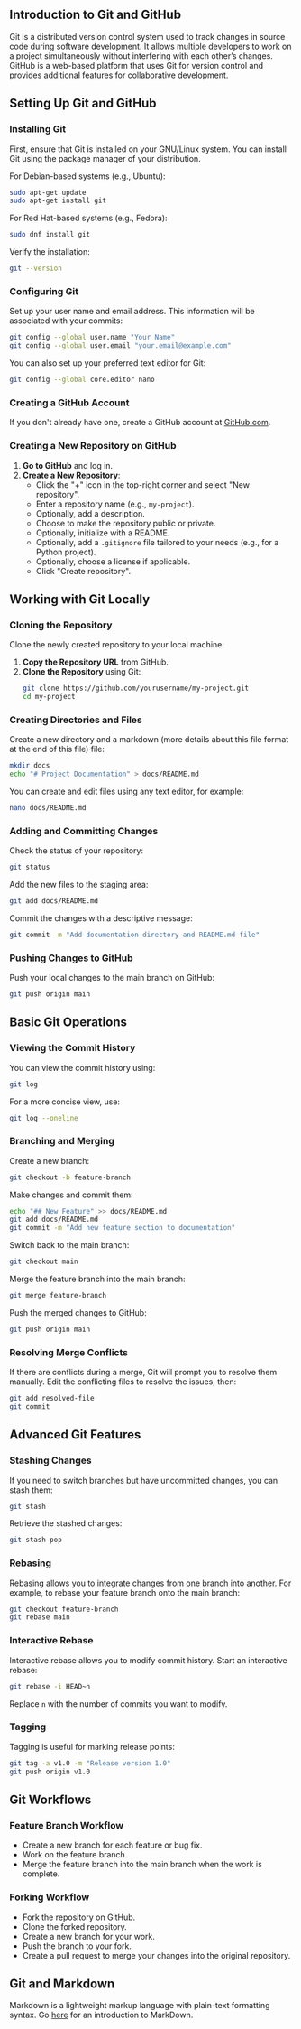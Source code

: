 ## Introduction to Git and GitHub

Git is a distributed version control system used to track changes in source code during software development. It allows multiple developers to work on a project simultaneously without interfering with each other’s changes. GitHub is a web-based platform that uses Git for version control and provides additional features for collaborative development.

## Setting Up Git and GitHub

### Installing Git

First, ensure that Git is installed on your GNU/Linux system. You can install Git using the package manager of your distribution.

For Debian-based systems (e.g., Ubuntu):

```bash
sudo apt-get update
sudo apt-get install git
```

For Red Hat-based systems (e.g., Fedora):

```bash
sudo dnf install git
```

Verify the installation:

```bash
git --version
```

### Configuring Git

Set up your user name and email address. This information will be associated with your commits:

```bash
git config --global user.name "Your Name"
git config --global user.email "your.email@example.com"
```

You can also set up your preferred text editor for Git:

```bash
git config --global core.editor nano
```

### Creating a GitHub Account

If you don't already have one, create a GitHub account at [GitHub.com](https://github.com/).

### Creating a New Repository on GitHub

1. **Go to GitHub** and log in.
2. **Create a New Repository**:
   - Click the "+" icon in the top-right corner and select "New repository".
   - Enter a repository name (e.g., `my-project`).
   - Optionally, add a description.
   - Choose to make the repository public or private.
   - Optionally, initialize with a README.
   - Optionally, add a `.gitignore` file tailored to your needs (e.g., for a Python project).
   - Optionally, choose a license if applicable.
   - Click "Create repository".

## Working with Git Locally

### Cloning the Repository

Clone the newly created repository to your local machine:

1. **Copy the Repository URL** from GitHub.
2. **Clone the Repository** using Git:
   ```bash
   git clone https://github.com/yourusername/my-project.git
   cd my-project
   ```

### Creating Directories and Files

Create a new directory and a markdown (more details about this file format at the end of this file) file:

```bash
mkdir docs
echo "# Project Documentation" > docs/README.md
```

You can create and edit files using any text editor, for example:

```bash
nano docs/README.md
```

### Adding and Committing Changes

Check the status of your repository:

```bash
git status
```

Add the new files to the staging area:

```bash
git add docs/README.md
```

Commit the changes with a descriptive message:

```bash
git commit -m "Add documentation directory and README.md file"
```

### Pushing Changes to GitHub

Push your local changes to the main branch on GitHub:

```bash
git push origin main
```

## Basic Git Operations

### Viewing the Commit History

You can view the commit history using:

```bash
git log
```

For a more concise view, use:

```bash
git log --oneline
```

### Branching and Merging

Create a new branch:

```bash
git checkout -b feature-branch
```

Make changes and commit them:

```bash
echo "## New Feature" >> docs/README.md
git add docs/README.md
git commit -m "Add new feature section to documentation"
```

Switch back to the main branch:

```bash
git checkout main
```

Merge the feature branch into the main branch:

```bash
git merge feature-branch
```

Push the merged changes to GitHub:

```bash
git push origin main
```

### Resolving Merge Conflicts

If there are conflicts during a merge, Git will prompt you to resolve them manually. Edit the conflicting files to resolve the issues, then:

```bash
git add resolved-file
git commit
```

## Advanced Git Features

### Stashing Changes

If you need to switch branches but have uncommitted changes, you can stash them:

```bash
git stash
```

Retrieve the stashed changes:

```bash
git stash pop
```

### Rebasing

Rebasing allows you to integrate changes from one branch into another. For example, to rebase your feature branch onto the main branch:

```bash
git checkout feature-branch
git rebase main
```

### Interactive Rebase

Interactive rebase allows you to modify commit history. Start an interactive rebase:

```bash
git rebase -i HEAD~n
```

Replace `n` with the number of commits you want to modify.

### Tagging

Tagging is useful for marking release points:

```bash
git tag -a v1.0 -m "Release version 1.0"
git push origin v1.0
```

## Git Workflows

### Feature Branch Workflow

- Create a new branch for each feature or bug fix.
- Work on the feature branch.
- Merge the feature branch into the main branch when the work is complete.

### Forking Workflow

- Fork the repository on GitHub.
- Clone the forked repository.
- Create a new branch for your work.
- Push the branch to your fork.
- Create a pull request to merge your changes into the original repository.

## Git and Markdown

Markdown is a lightweight markup language with plain-text formatting syntax. Go [here](Intro.MarkDown.md) for an introduction to MarkDown.

